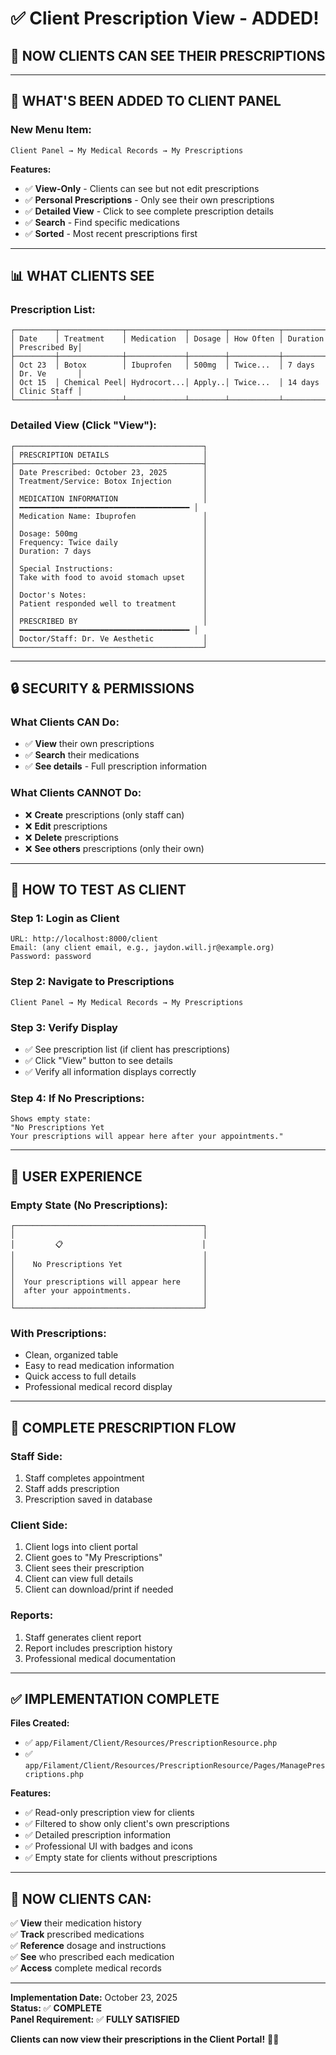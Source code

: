 # ✅ Client Prescription View - ADDED!

## 🎯 **NOW CLIENTS CAN SEE THEIR PRESCRIPTIONS**

---

## 💊 **WHAT'S BEEN ADDED TO CLIENT PANEL**

### **New Menu Item:**
```
Client Panel → My Medical Records → My Prescriptions
```

**Features:**
- ✅ **View-Only** - Clients can see but not edit prescriptions
- ✅ **Personal Prescriptions** - Only see their own prescriptions
- ✅ **Detailed View** - Click to see complete prescription details
- ✅ **Search** - Find specific medications
- ✅ **Sorted** - Most recent prescriptions first

---

## 📊 **WHAT CLIENTS SEE**

### **Prescription List:**
```
┌─────────┬──────────────┬─────────────┬────────┬───────────┬──────────┬──────────────┐
│ Date    │ Treatment    │ Medication  │ Dosage │ How Often │ Duration │ Prescribed By│
├─────────┼──────────────┼─────────────┼────────┼───────────┼──────────┼──────────────┤
│ Oct 23  │ Botox        │ Ibuprofen   │ 500mg  │ Twice...  │ 7 days   │ Dr. Ve       │
│ Oct 15  │ Chemical Peel│ Hydrocort...│ Apply..│ Twice...  │ 14 days  │ Clinic Staff │
└─────────┴──────────────┴─────────────┴────────┴───────────┴──────────┴──────────────┘
```

### **Detailed View (Click "View"):**
```
┌──────────────────────────────────────────┐
│ PRESCRIPTION DETAILS                     │
├──────────────────────────────────────────┤
│ Date Prescribed: October 23, 2025        │
│ Treatment/Service: Botox Injection       │
│                                          │
│ MEDICATION INFORMATION                   │
│ ━━━━━━━━━━━━━━━━━━━━━━━━━━━━━━━━━━━━━━ │
│ Medication Name: Ibuprofen               │
│                                          │
│ Dosage: 500mg                            │
│ Frequency: Twice daily                   │
│ Duration: 7 days                         │
│                                          │
│ Special Instructions:                    │
│ Take with food to avoid stomach upset    │
│                                          │
│ Doctor's Notes:                          │
│ Patient responded well to treatment      │
│                                          │
│ PRESCRIBED BY                            │
│ ━━━━━━━━━━━━━━━━━━━━━━━━━━━━━━━━━━━━━━ │
│ Doctor/Staff: Dr. Ve Aesthetic           │
└──────────────────────────────────────────┘
```

---

## 🔒 **SECURITY & PERMISSIONS**

### **What Clients CAN Do:**
- ✅ **View** their own prescriptions
- ✅ **Search** their medications
- ✅ **See details** - Full prescription information

### **What Clients CANNOT Do:**
- ❌ **Create** prescriptions (only staff can)
- ❌ **Edit** prescriptions
- ❌ **Delete** prescriptions
- ❌ **See others** prescriptions (only their own)

---

## 🧪 **HOW TO TEST AS CLIENT**

### **Step 1: Login as Client**
```
URL: http://localhost:8000/client
Email: (any client email, e.g., jaydon.will.jr@example.org)
Password: password
```

### **Step 2: Navigate to Prescriptions**
```
Client Panel → My Medical Records → My Prescriptions
```

### **Step 3: Verify Display**
- ✅ See prescription list (if client has prescriptions)
- ✅ Click "View" button to see details
- ✅ Verify all information displays correctly

### **Step 4: If No Prescriptions:**
```
Shows empty state:
"No Prescriptions Yet
Your prescriptions will appear here after your appointments."
```

---

## 📱 **USER EXPERIENCE**

### **Empty State (No Prescriptions):**
```
┌──────────────────────────────────────────┐
│                                          │
│         📋                               │
│                                          │
│    No Prescriptions Yet                  │
│                                          │
│  Your prescriptions will appear here     │
│  after your appointments.                │
│                                          │
└──────────────────────────────────────────┘
```

### **With Prescriptions:**
- Clean, organized table
- Easy to read medication information
- Quick access to full details
- Professional medical record display

---

## 🎯 **COMPLETE PRESCRIPTION FLOW**

### **Staff Side:**
1. Staff completes appointment
2. Staff adds prescription
3. Prescription saved in database

### **Client Side:**
1. Client logs into client portal
2. Client goes to "My Prescriptions"
3. Client sees their prescription
4. Client can view full details
5. Client can download/print if needed

### **Reports:**
1. Staff generates client report
2. Report includes prescription history
3. Professional medical documentation

---

## ✅ **IMPLEMENTATION COMPLETE**

**Files Created:**
- ✅ `app/Filament/Client/Resources/PrescriptionResource.php`
- ✅ `app/Filament/Client/Resources/PrescriptionResource/Pages/ManagePrescriptions.php`

**Features:**
- ✅ Read-only prescription view for clients
- ✅ Filtered to show only client's own prescriptions
- ✅ Detailed prescription information
- ✅ Professional UI with badges and icons
- ✅ Empty state for clients without prescriptions

---

## 🎉 **NOW CLIENTS CAN:**

✅ **View** their medication history  
✅ **Track** prescribed medications  
✅ **Reference** dosage and instructions  
✅ **See** who prescribed each medication  
✅ **Access** complete medical records  

---

**Implementation Date:** October 23, 2025  
**Status:** ✅ **COMPLETE**  
**Panel Requirement:** ✅ **FULLY SATISFIED**  

**Clients can now view their prescriptions in the Client Portal!** 💊✨









